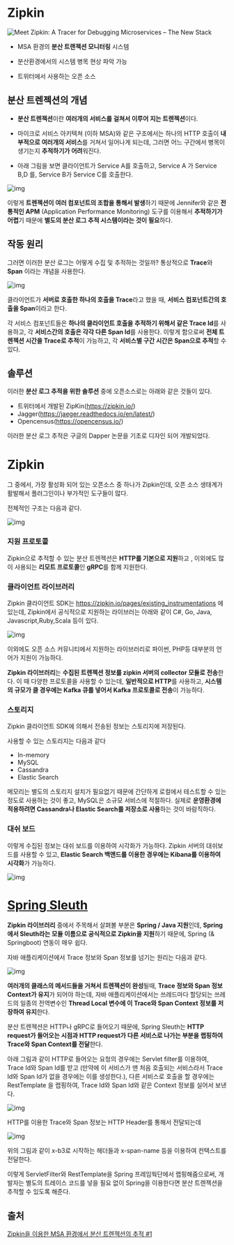 # Zipkin

![Meet Zipkin: A Tracer for Debugging Microservices – The New Stack](https://thenewstack.io/wp-content/uploads/2016/10/Zipkin.jpg)



- MSA 환경의 **분산 트랜젝션 모니터링** 시스템

- 분산환경에서의 시스템 병목 현상 파악 가능

- 트위터에서 사용하는 오픈 소스

  

## 분산 트렌젝션의 개념

- **분산 트렌젝션**이란 **여러개의 서비스를 걸쳐서 이루어 지는 트렌젝션**이다. 

- 마이크로 서비스 아키텍쳐 (이하 MSA)와 같은 구조에서는 하나의 HTTP 호출이 **내부적으로 여러개의 서비스**를 거쳐서 일어나게 되는데, 그러면 어느 구간에서 병목이 생기는지 **추적하기가 어려**워진다.
- 아래 그림을 보면 클라이언트가 Service A를 호출하고, Service A 가 Service B,D 를, Service B가 Service C를 호출한다. 

![img](https://t1.daumcdn.net/cfile/tistory/99EAB4355AB662612E)



이렇게 **트렌젝션이 여러 컴포넌트의 조합을 통해서 발생**하기 때문에 Jennifer와 같은 **전통적인 APM** (Application Performance Monitoring) 도구를 이용해서 **추적하기가 어렵**기 때문에 **별도의 분산 로그 추적 시스템이라는 것이 필요**하다.



## 작동 원리

그러면 이러한 분산 로그는 어떻게 수집 및 추적하는 것일까? 통상적으로 **Trace**와 **Span** 이라는 개념을 사용한다.

![img](https://t1.daumcdn.net/cfile/tistory/993A8D405AB6626107)





클라이언트가 **서버로 호출한 하나의 호출을 Trace**라고 했을 때, **서비스 컴포넌트간의 호출을 Span**이라고 한다.

각 서비스 컴포넌트들은 **하나의 클라이언트 호출을 추적하기 위해서 같은 Trace Id**를 사용하고, 각 **서비스간의 호출은 각각 다른 Span Id**를 사용한다. 이렇게 함으로써 **전체 트렌젝션 시간을 Trace로 추적**이 가능하고, 각 **서비스별 구간 시간은 Span으로 추적**할 수 있다. 

## 솔루션

이러한 **분산 로그 추적을 위한 솔루션** 중에 오픈소스로는 아래와 같은 것들이 있다.

- 트위터에서 개발된 ZipKin(https://zipkin.io/)
-  Jagger(https://jaeger.readthedocs.io/en/latest/) 
- Opencensus(https://opencensus.io/) 

이러한 분산 로그 추적은 구글의 Dapper 논문을 기초로 디자인 되어 개발되었다. 



# Zipkin

그 중에서, 가장 활성화 되어 있는 오픈소스 중 하나가 Zipkin인데, 오픈 소스 생태계가 활발해서 플러그인이나 부가적인 도구들이 많다. 

전체적인 구조는 다음과 같다.

![img](https://t1.daumcdn.net/cfile/tistory/9922993E5AB662612A)



### 지원 프로토콜

Zipkin으로 추적할 수 있는 분산 트렌젝션은 **HTTP를 기본으로 지원**하고 , 이외에도 많이 사용되는 **리모트 프로토콜**인 **gRPC**를 함께 지원한다.

### 클라이언트 라이브러리 

Zipkin 클라이언트 SDK는 https://zipkin.io/pages/existing_instrumentations 에 있는데, Zipkin에서 공식적으로 지원하는 라이브러는 아래와 같이 C#, Go, Java, Javascript,Ruby,Scala 등이 있다.

![img](https://t1.daumcdn.net/cfile/tistory/99CC343D5AB6626119)

이외에도 오픈 소스 커뮤니티에서 지원하는 라이브러리로 파이썬, PHP등 대부분의 언어가 지원이 가능하다.

**Zipkin 라이브러리**는 **수집된 트렌젝션 정보를 zipkin 서버의 collector 모듈로 전송**한다. 이 때 다양한 프로토콜을 사용할 수 있는데, **일반적으로 HTTP**를 사용하고, **시스템의 규모가 클 경우에는 Kafka 큐를 넣어서 Kafka 프로토콜로 전송**이 가능하다.

### 스토리지

Zipkin 클라이언트 SDK에 의해서 전송된 정보는 스토리지에 저장된다.

사용할 수 있는 스토리지는 다음과 같다

- In-memory
- MySQL
- Cassandra
- Elastic Search

메모리는 별도의 스토리지 설치가 필요없기 때문에 간단하게 로컬에서 테스트할 수 있는 정도로 사용하는 것이 좋고, MySQL은 소규모 서비스에 적절하다. 실제로 **운영환경에 적용하려면 Cassandra나 Elastic Search를 저장소로 사용**하는 것이 바람직하다.

### 대쉬 보드

이렇게 수집된 정보는 대쉬 보드를 이용하여 시각화가 가능하다. Zipkin 서버의 대쉬보드를 사용할 수 있고, **Elastic Search 백앤드를 이용한 경우에는 Kibana를 이용하여 시각화**가 가능하다.

![img](https://t1.daumcdn.net/cfile/tistory/99903A4C5AB662610D)



# [Spring Sleuth](https://github.com/sujinnaljin/TIL/blob/master/Sleuth.md)

**Zipkin 라이브러리** 중에서 주목해서 살펴볼 부분은 **Spring / Java 지원**인데, **Spring에서 Sleuth라는 모듈 이름으로 공식적으로 Zipkin을 지원**하기 때문에, Spring (& Springboot) 연동이 매우 쉽다.

자바 애플리케이션에서 Trace 정보와 Span 정보를 넘기는 원리는 다음과 같다.

![img](https://t1.daumcdn.net/cfile/tistory/995110475AB662611C)



**여러개의 클래스의 메서드들을 거쳐서 트렌젝션이 완성**될때, **Trace 정보와 Span 정보 Context가 유지**가 되어야 하는데, 자바 애플리케이션에서는 쓰레드마다 할당되는 쓰레드의 일종의 전역변수인 **Thread Local 변수에 이 Trace와 Span Context 정보를 저장하여 유지**한다.

분산 트렌젝션은 HTTP나 gRPC로 들어오기 때문에, Spring Sleuth는 **HTTP request가 들어오는 시점과 HTTP request가 다른 서비스로 나가는 부분을 랩핑하여 Trace와 Span Context를 전달**한다.

아래 그림과 같이 HTTP로 들어오는 요청의 경우에는 Servlet filter를 이용하여, Trace Id와 Span Id를 받고 (만약에 이 서비스가 맨 처음 호출되는 서비스라서 Trace Id와 Span Id가 없을 경우에는 이를 생성한다.), 다른 서비스로 호출을 할 경우에는 RestTemplate 을 랩핑하여, Trace Id와 Span Id와 같은 Context 정보를 실어서 보낸다.



![img](https://t1.daumcdn.net/cfile/tistory/995DA3485AB6626102)



HTTP를 이용한 Trace와 Span 정보는 HTTP Header를 통해서 전달되는데

![img](https://t1.daumcdn.net/cfile/tistory/990ACC4D5AB6626126)



위의 그림과 같이 x-b3로 시작하는 헤더들과 x-span-name 등을 이용하여 컨택스트를 전달한다.

이렇게 ServletFilter와 RestTemplate을 Spring 프레임웍단에서 랩핑해줌으로써, 개발자는 별도의 트레이스 코드를 넣을 필요 없이 Spring을 이용한다면 분산 트렌젝션을 추적할 수 있도록 해준다.



## 출처

[Zipkin을 이용한 MSA 환경에서 분산 트렌젝션의 추적 #1](https://bcho.tistory.com/1243)

